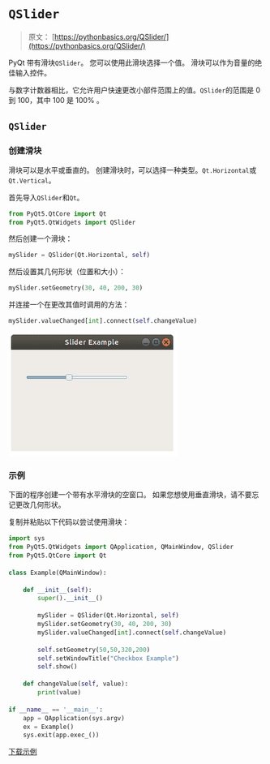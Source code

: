 # `QSlider`

> 原文： [https://pythonbasics.org/QSlider/](https://pythonbasics.org/QSlider/)

PyQt 带有滑块`QSlider`。 您可以使用此滑块选择一个值。 滑块可以作为音量的绝佳输入控件。

与数字计数器相比，它允许用户快速更改小部件范围上的值。`QSlider`的范围是 0 到 100，其中 100 是 100% 。




## `QSlider`

### 创建滑块

滑块可以是水平或垂直的。 创建滑块时，可以选择一种类型。`Qt.Horizo​​ntal`或`Qt.Vertical`。

首先导入`QSlider`和`Qt`。

```py
from PyQt5.QtCore import Qt
from PyQt5.QtWidgets import QSlider

```

然后创建一个滑块：

```py
mySlider = QSlider(Qt.Horizontal, self)

```

然后设置其几何形状（位置和大小）：

```py
mySlider.setGeometry(30, 40, 200, 30)

```

并连接一个在更改其值时调用的方法：

```py
mySlider.valueChanged[int].connect(self.changeValue)

```

![slider pyqt](img/c3325f30c3056719db14ba53a4c357d2.jpg)

### 示例

下面的程序创建一个带有水平滑块的空窗口。 如果您想使用垂直滑块，请不要忘记更改几何形状。

复制并粘贴以下代码以尝试使用滑块：

```py
import sys
from PyQt5.QtWidgets import QApplication, QMainWindow, QSlider
from PyQt5.QtCore import Qt

class Example(QMainWindow):

    def __init__(self):
        super().__init__()

        mySlider = QSlider(Qt.Horizontal, self)
        mySlider.setGeometry(30, 40, 200, 30)
        mySlider.valueChanged[int].connect(self.changeValue)

        self.setGeometry(50,50,320,200)
        self.setWindowTitle("Checkbox Example")
        self.show()

    def changeValue(self, value):
        print(value)

if __name__ == '__main__':
    app = QApplication(sys.argv)
    ex = Example()
    sys.exit(app.exec_())

```

[下载示例](https://gum.co/pysqtsamples)
